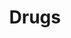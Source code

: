 ---
title: Drugs
crosslinks:
- ReagentTesting
- youtubot
- LSD
- researchchemicals
- Stims
- SuicideWatch
- goodlongposts
- Nootropics
- opiates
- Psychonaut
- Borax
- u_imguralbumbot
- alotabot
- MDMA
- AskReddit
- tmsbmeta
- trees
- drugscirclejerk
- IAmA
- DMT
---